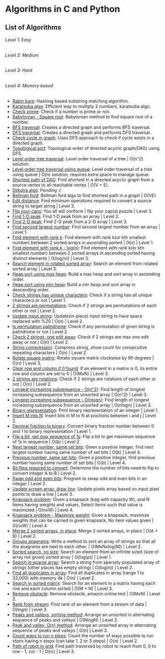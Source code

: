 # Algorithms in C and Python

## List of Algorithms

###### Level 1: Easy
###### Level 2: Medium
###### Level 3: Hard
###### Level 4: Memory based

- [Rabin karp](rabin_karp.c): Hashing based substring matching algorithm.
- [Karatsuba algo](karatsuba.py): Efficient way to multiply 2 numbers, karatsuba algo.
- [Check prime](is_prime.go): Check if a number is prime or not.
- [Babylonian - Square root](babylonian_square_root.go): Babylonian method to find square root of a number.
- [BFS traversal](bfs.py): Creates a directed graph and performs BFS traversal.
- [DFS traversal](dfs.py): Creates a directed graph and performs DFS traversal.
- [Check cycle in graph](cycle_in_graph.py): Uses DFS approach to check if cycle exists in a directed graph.
- [Topological sort](topological_sort.py): Topological order of directed acyclic graph(DAG) using DFS.
- [Level order tree traversal](level_order_tree_traversal.c): Level order traversal of a tree | O(n^2) solution.
- [Level order tree traversal using queue](level_order_tree_traversal_using_queue.c): Level order traversal of a tree using queue | O(n) solution, requires extra space to manage queue.
- [Shortest path of DAG](shortest_path_for_DAG.py): Find shortest in a directed acyclic graph from a source vertex to all reachable vertex | O(V + E).
- [Dijkstra algo](dijkstra.py): Pending :(
- [Bellman ford](bellman_ford.py): Bellman ford algo to find shortest path in a graph | O(VE).
- [Edit distance](edit_distance.c): Find minimum operations required to convert a source string to target string | Level 3.
- [Flip your caps](flip_your_cap.c): You all will conform | flip your cap(s) puzzle | Level 3.
- [Find 1-D peak](find_peak_element.c): Find 1-D peak from an array | Level 2.
- [Find 2-D peak](find_2d_peak.c): Find 2-D peak from a 2-D array | Level 3.
- [Find second largest number](second_largest_in_array.c): Find second largest number from an array | Level 1.
- [Find element with rank k](rank_k_element_in_2_sorted_array_O_k.c): Find element with rank k(or kth smallest number) between 2 sorted arrays in ascending sorted | O(n) | Level 1.
- [Find element with rank k - log(n)](rank_k_element_in_2_sorted_array_log_k.c): Find element with rank k(or kth smallest number) between 2 sorted arrays in ascending sorted having distinct elements | O(log(n)) | Level 3.
- [Search element in rotated sorted array](search_in_rotated_sorted_array.c): Search an element from rotated sorted array | Level 3.
- [Heap sort using max heap](heap_sort_using_max_heap.c): Build a max heap and sort array in ascending order.
- [Heap sort using min heap](heap_sort_using_min_heap.c): Build a min heap and sort array in descending order.
- [Check strings has unique characters](unique_characters_check_in_string.c): Check if a string has all unique characters or not | Level 1.
- [2 strings are permutations](strings_permutation_check.c): Check if 2 strings are permutations of each other or not | Level 2.
- [Update input string](url_formatter.c): Update(in-place) input string to have space replaced with %20 | O(n) | Level 2.
- [Is permutation palindrome](is_any_permutation_palindrome.c): Check if any permutation of given string is palindrome or not | Level 2.
- [Check 2 strings, one edit away](are_two_strings_one_edit_away.c): Check if 2 strings are max one edit away or not | O(n) | Level 2.
- [String compression](string_compression.c): Compress string, show count for consecutive repeating characters | O(n) | Level 2.
- [Rotate square matrix](rotate_matrix.c): Rotate square matrix clockwise by 90 degrees | O(n) | Level 3.
- [Clear row and column if 0 found](clear_matrix_rows_and_coulmns.c): If an element in a matrix is 0, its entire row and column are set to 0 | O(MxN) | Level 3.
- [2 strings are rotations](are_2_strings_rotations.c): Check if 2 strings are rotations of each other or not | O(n) | Level 2.
- [Longest increainng subsequence - O(n^2)](LIS_O_n2.c): Find length of longest increasing subsequence from an unsorted array | O(n^2) | Level 3.
- [Longest increainng subsequence - O(nlogn)](LIS_O_nlogn.c): Find length of longest increasing subsequence from an unsorted array | O(nlogn) | Level 3.
- [Binary representation](binary_representation.c): Print binary representation of an integer | Level 1.
- [Insert M into N](insert_bits_from_M_into_N.c): Insert bits in M to N at positions between i and j | Level 2.
- [Decimal fraction to binary](decimal_fraction_to_binary.c): Convert binary fraction number between 0 and 1 to binary representation | Level 1.
- [Flip a bit, get max sequence of 1s](flip_a_bit_to_get_max_seq_of_ones.c): Flip a bit to get maximum sequence of 1s in sequence | O(b) | Level 2.
- [Next largest number, same set bits](next_largest_same_num_of_bits_set.c): Given a positive integer, find next largest number having same number of set bits | O(b) | Level 4.
- [Previous number, same set bits](previous_num_having_same_num_of_bits_set.c): Given a positive integer, find previous number having same number of set bits | O(b) | Level 4.
- [Bit flips required to convert](bits_flipped_to_convert.c): Determine the number of bits need to flip to convert integer A to B | Level 2.
- [Swap odd and even bits](swap_odd_even_bits.c): Program to swap odd and even bits in an integer | Level 2.
- [Update screen array, draw line](draw_line.c): Update pixels array based on input pixel points to draw a line | Level 3.
- [Knapsack problem](knapsack.c): Given a knapsack (bag with capacity W), and N items having weights and values, Select items such that value is maximized | O(nxW) | Level 4.
- [Knapsack problem - Maximize weight](knapsack_maximize_weight.c): Given a knapsack, maximize weights that can be carried in given knapsack, No item values given | O(nxW) | Level 4.
- [Merge 2 sorted arrays, in place](merge_2_sorted_arrays_in_place.c): Merge 2 sorted arrays, in place | O(A + B) | Level 2.
- [Groups anagrams](group_anagrams.py): Write a method to sort an array of strings so that all the anagrams are next to each other. | O(MxNxlog(N)) | Level 2.
- [Sorted search, no size](search_in_infinite_sorted_array.c): Search an element from an infinite sized (size of array not given) sorted array | O(log(p)) | Level 1.
- [Search in sparse array](search_string_in_sparse_array.py): Search a string from sparsely populated array of strings (other places has empty string) | O(log(n)) | Level 2.
- [Find all duplicates in array](find_duplicates_in_4k_space.c): Find all duplicates in array (range 1 to 32,000) with memory 4k | O(n) | Level 2.
- [Search in sorted matrix](sorted_matrix_search.c): Search for an element in a matrix having each row and each column sorted | O(M + N) | Level 3.
- [Remove obstacle](remove_obstacle.py): Remove obstacle, amazon online test | O(MxN) | Level 2.
- [Rank from stream](rank_from_stream.c): Find rank of an element from a stream of data | O(logn) | Level 3.
- [Peaks and valleys, sorting method](peaks_and_valleys_O_nlogn.py): Arrange an unsorted in alternating sequence of peaks and valleys | O(NlogN) | Level 2.
- [Peak and valley, O(n) method](peaks_and_valleys_O_n.py): Arrange an unsorted array in alternating sequence of peaks and valleys | O(n) | Level 3.
- [Count ways to run n steps](count_steps.py): Count the number of ways possible to run stairs having n steps (can take 1, 2 or 3 steps) | O(n) | Level 2.
- [Path of robot in grid](robot_in_a_grid.py): Find path traversed by robot to reach from 0, 0 to row - 1, col - 1 | O(rc) | Level 3.
